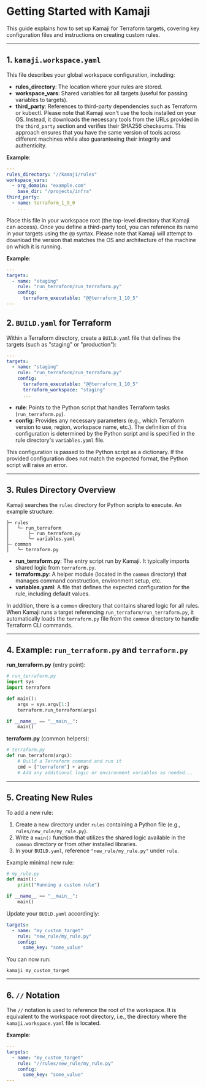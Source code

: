 # Getting Started with Kamaji

This guide explains how to set up Kamaji for Terraform targets, covering key configuration files and instructions on creating custom rules.

---

## 1. `kamaji.workspace.yaml`

This file describes your global workspace configuration, including:
- **rules_directory**: The location where your rules are stored.
- **workspace_vars**: Shared variables for all targets (useful for passing variables to targets).
- **third_party**: References to third-party dependencies such as Terraform or kubectl. Please note that Kamaji won't use the tools installed on your OS. Instead, it downloads the necessary tools from the URLs provided in the `third_party` section and verifies their SHA256 checksums. This approach ensures that you have the same version of tools across different machines while also guaranteeing their integrity and authenticity.

**Example**:
```yaml
---
rules_directory: "//kamaji/rules"
workspace_vars:
  - org_domain: "example.com"
    base_dir: "/projects/infra"
third_party:
  - name: terraform_1_9_0
    ...
```

Place this file in your workspace root (the top-level directory that Kamaji can access). Once you define a third-party tool, you can reference its name in your targets using the `@@` syntax. Please note that Kamaji will attempt to download the version that matches the OS and architecture of the machine on which it is running.

**Example**:
```yaml
---
targets:
  - name: "staging"
    rule: "run_terraform/run_terraform.py"
    config:
      terraform_executable: "@@terraform_1_10_5"
---
```

## 2. `BUILD.yaml` for Terraform

Within a Terraform directory, create a `BUILD.yaml` file that defines the targets (such as "staging" or "production"):
```yaml
---
targets:
  - name: "staging"
    rule: "run_terraform/run_terraform.py"
    config:
      terraform_executable: "@@terraform_1_10_5"
      terraform_workspace: "staging"
      ...
```
- **rule**: Points to the Python script that handles Terraform tasks (`run_terraform.py`).
- **config**: Provides any necessary parameters (e.g., which Terraform version to use, region, workspace name, etc.). The definition of this configuration is determined by the Python script and is specified in the rule directory's `variables.yaml` file.

This configuration is passed to the Python script as a dictionary. If the provided configuration does not match the expected format, the Python script will raise an error.

---

## 3. Rules Directory Overview

Kamaji searches the `rules` directory for Python scripts to execute. An example structure:
```
├─ rules
│   └─ run_terraform
│       ├─ run_terraform.py
│       └─ variables.yaml
├─ common
│   └─ terraform.py
```

- **run_terraform.py**: The entry script run by Kamaji. It typically imports shared logic from `terraform.py`.
- **terraform.py**: A helper module (located in the `common` directory) that manages command construction, environment setup, etc.
- **variables.yaml**: A file that defines the expected configuration for the rule, including default values.

In addition, there is a `common` directory that contains shared logic for all rules. When Kamaji runs a target referencing `run_terraform/run_terraform.py`, it automatically loads the `terraform.py` file from the `common` directory to handle Terraform CLI commands.

---

## 4. Example: `run_terraform.py` and `terraform.py`

**run_terraform.py** (entry point):
```python
# run_terraform.py
import sys
import terraform

def main():
    args = sys.argv[1:]
    terraform.run_terraform(args)

if __name__ == "__main__":
    main()
```

**terraform.py** (common helpers):
```python
# terraform.py
def run_terraform(args):
    # Build a Terraform command and run it
    cmd = ["terraform"] + args
    # Add any additional logic or environment variables as needed...
```

---

## 5. Creating New Rules

To add a new rule:
1. Create a new directory under `rules` containing a Python file (e.g., `rules/new_rule/my_rule.py`).
2. Write a `main()` function that utilizes the shared logic available in the `common` directory or from other installed libraries.
3. In your `BUILD.yaml`, reference `"new_rule/my_rule.py"` under `rule`.

Example minimal new rule:
```python
# my_rule.py
def main():
    print("Running a custom rule")

if __name__ == "__main__":
    main()
```

Update your `BUILD.yaml` accordingly:
```yaml
targets:
  - name: "my_custom_target"
    rule: "new_rule/my_rule.py"
    config:
      some_key: "some_value"
```

You can now run:
```
kamaji my_custom_target
```

---

## 6. `//` Notation

The `//` notation is used to reference the root of the workspace. It is equivalent to the workspace root directory, i.e., the directory where the `kamaji.workspace.yaml` file is located.

**Example**:
```yaml
---
targets:
  - name: "my_custom_target"
    rule: "//rules/new_rule/my_rule.py"
    config:
      some_key: "some_value"
---
```

